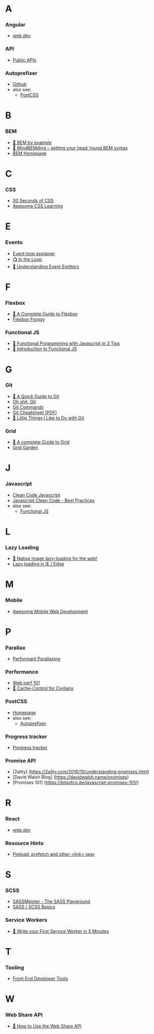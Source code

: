 # A

### Angular
- [web.dev](https://web.dev/angular)

### API
- [Public APIs](https://github.com/public-apis/public-apis/)

### Autoprefixer
- [Github](https://github.com/postcss/autoprefixer)
- also see:
  - [PostCSS](#postcss)


# B

### BEM
- [📝 BEM by example](https://seesparkbox.com/foundry/bem_by_example)
- [📝 MindBEMding – getting your head ’round BEM syntax](https://csswizardry.com/2013/01/mindbemding-getting-your-head-round-bem-syntax/)
- [BEM Homepage](http://getbem.com/introduction/)


# C

### CSS
- [30 Seconds of CSS](https://30-seconds.github.io/30-seconds-of-css/)
- [Awesome CSS Learning](https://github.com/micromata/awesome-css-learning/blob/master/readme.md)


# E

### Events
- [Event loop explainer](https://github.com/atotic/event-loop/blob/master/README.md)
- [📺 In the Loop](https://youtu.be/cCOL7MC4Pl0)
- [📝 Understanding Event Emitters](https://css-tricks.com/understanding-event-emitters/)


# F

### Flexbox
- [📝 A Complete Guide to Flexbox](https://css-tricks.com/snippets/css/a-guide-to-flexbox/)
- [Flexbox Froggy](https://flexboxfroggy.com/)

### Functional JS
- [📝 Functional Programming with Javascript in 3 Tips](https://medium.com/@alexnault/functional-programming-with-javascript-in-3-tips-f282934947e5)
- [📝 Introduction to Functional JS](https://medium.com/dailyjs/functional-js-1-introduction-7908bfe5ef8d)


# G

### Git
- [📝 A Quick Guide to Git](https://flaviocopes.com/git/)
- [Oh shit, Git](https://ohshitgit.com)
- [Git Commands](https://github.com/bpassos/git-commands)
- [Git Cheatsheet (PDF)](https://education.github.com/git-cheat-sheet-education.pdf)
- [📝 Little Things I Like to Do with Git](https://csswizardry.com/2017/05/little-things-i-like-to-do-with-git/)

### Grid
- [📝 A complete Guide to Grid](https://css-tricks.com/snippets/css/complete-guide-grid/)
- [Grid Garden](https://cssgridgarden.com/)


# J

### Javascript
- [Clean Code Javascript](https://github.com/ryanmcdermott/clean-code-javascript/blob/master/README.md)
- [Javascript Clean Code - Best Practices](https://devinduct.com/blogpost/22/javascript-clean-code-best-practices)
- also see:
  - [Functional JS](#functionaljs)


# L

### Lazy Loading
- [📝 Native image lazy-loading for the web!](https://addyosmani.com/blog/lazy-loading/)
- [Lazy loading in IE / Edge](https://msdn.microsoft.com/en-us/ie/dn369270(v=vs.94))


# M

### Mobile
- [Awesome Mobile Web Development](https://github.com/myshov/awesome-mobile-web-development)


# P

### Parallax
- [Performant Parallaxing](https://developers.google.com/web/updates/2016/12/performant-parallaxing)

### Performance
- [Web perf 101](https://3perf.com/talks/web-perf-101/)
- [📝 Cache-Control for Civilians](https://csswizardry.com/2019/03/cache-control-for-civilians/)

### PostCSS
- [Homepage](https://postcss.org/)
- also see:
  - [Autoprefixer](#autoprefixer)

### Progress tracker
- [Progress tracker](https://nigelotoole.github.io/progress-tracker/)

### Promise API
- [2ality] (https://2ality.com/2016/10/understanding-promises.html)
- [David Walsh Blog] (https://davidwalsh.name/promises)
- [Promises 101] (https://bitsofco.de/javascript-promises-101/)


# R

### React
- [web.dev](https://web.dev/react)

### Resource Hints
- [Preload, prefetch and other &lt;link&gt; tags](https://3perf.com/blog/link-rels/)


# S

### SCSS
- [SASSMeister - The SASS Playground](https://www.sassmeister.com)
- [SASS / SCSS Basics](https://sass-lang.com/guide)

### Service Workers
- [📝 Write your First Service Worker in 5 Minutes](https://davidwalsh.name/write-your-first-service-worker-in-5-minutes)


# T

### Tooling
- [Front End Developer Tools](https://github.com/OsamaElzero/Frontend-Tools)



# W

### Web Share API
- [📝 How to Use the Web Share API](https://css-tricks.com/how-to-use-the-web-share-api/)
